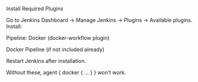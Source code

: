 Install Required Plugins

Go to Jenkins Dashboard → Manage Jenkins → Plugins → Available plugins. Install:

Pipeline: Docker (docker-workflow plugin)

Docker Pipeline (if not included already)

Restart Jenkins after installation.

Without these, agent { docker { … } } won’t work.
